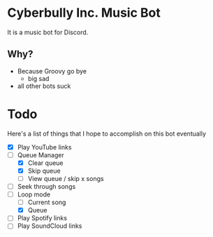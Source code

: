 # Cyberbully Inc. Music Bot
It is a music bot for Discord.

## Why?
- Because Groovy go bye
  - big sad
- all other bots suck

# Todo

Here's a list of things that I hope to accomplish on this bot eventually

- [x] Play YouTube links
- [ ] Queue Manager
  - [x] Clear queue
  - [x] Skip queue
  - [ ] View queue / skip x songs
- [ ] Seek through songs
- [ ] Loop mode
  - [ ] Current song
  - [x] Queue
- [ ] Play Spotify links
- [ ] Play SoundCloud links
